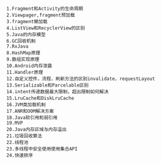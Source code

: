     1.Fragment和Activity的生命周期
    2.Viewpager,fragment预加载
    3.fragment懒加载
    4.ListView和RecyclerView的区别
    5.Java的内存模型
    6.GC回收机制
    7.RxJava
    8.HashMap原理
    9.数组实现原理
    10.Android内存泄露
    11.Handler原理
    12.自定义控件，流程，刷新方法的区别invalidate，requestLayout
    13.Serializable和Parcelable区别
    14.intent传递数据最大限制，超出限制如何解决
    15.LruCache和DiskLruCache
    16.JVM类加载机制
    17.ANR和OOM解决方案
    18.Java软引用和弱引用
    19.MVP
    20.Java内存区域与内存溢出
    21.垃圾回收算法
    22.线程池
    23.多线程中安全使用使用集合API
    24.快速排序